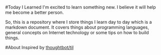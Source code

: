 #Today I Learned
I'm excited to learn something new. I believe it will help me become a better person.

So, this is a repository where I store things I learn day to day which is a markdown document.
It covers things about programming languages, general concepts on Internet technology or some tips on how to build things.

#About
Inspired by [thoughtbot/til](https://github.com/thoughtbot/til)
